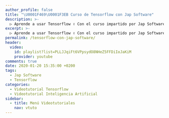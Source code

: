 ```yaml
---
author_profile: false
title: "\U0001F469‍\U0001F3EB Curso de Tensorflow con Jap Software"
description: >-
  ▷ Aprende a usar Tensorflow ✌️ Con el curso impartido por Jap Software
excerpt: >-
  ▷ Aprende a usar Tensorflow ✌️ Con el curso impartido por Jap Software
permalink: /tensorflow-con-jap-software/
header:
  video:
    id: playlist?list=PLLJJqiFt6VPpsydO8NHeZ5FFDiIoJaKiM
    provider: youtube
comments: true
date: 2020-01-20 15:35:00 +0200
tags:
  - Jap Software
  - Tensorflow
categories:
  - Videotutorial Tensorflow
  - Videotutorial Inteligencia Artificial
sidebar:
  - title: Menú Videotutoriales
    nav: vtuto
---
```

